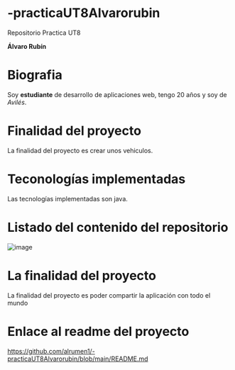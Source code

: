 # -practicaUT8Alvarorubin
Repositorio Practica UT8

**Álvaro Rubín**

# Biografia
Soy **estudiante** de desarrollo de aplicaciones web, tengo 20 años y soy de *Avilés*.

# Finalidad del proyecto
La finalidad del proyecto es crear unos vehiculos.

# Teconologías implementadas
Las tecnologías implementadas son java.

# Listado del contenido del repositorio
![image](https://user-images.githubusercontent.com/98736888/159673117-69f8d3ea-2f3f-49ff-8607-bf68dc3bce66.png)

# La finalidad del proyecto
La finalidad del proyecto es poder compartir la aplicación con todo el mundo

# Enlace al readme del proyecto
https://github.com/alrumen1/-practicaUT8Alvarorubin/blob/main/README.md
